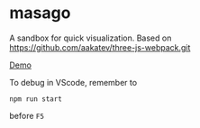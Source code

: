 # masago 

A sandbox for quick visualization. Based on https://github.com/aakatev/three-js-webpack.git

[Demo](https://edwinchenyj.github.io/masago)

To debug in VScode, remember to

```
npm run start
```

before `F5`